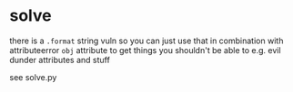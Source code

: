 # solve

there is a `.format` string vuln so you
can just use that in combination with
attributeerror `obj` attribute to get
things you shouldn't be able to e.g.
evil dunder attributes and stuff

see solve.py

